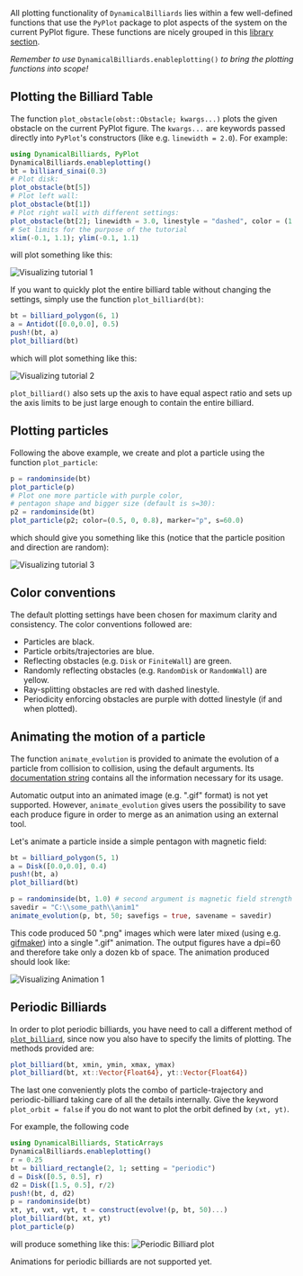 All plotting functionality of `DynamicalBilliards` lies within a few well-defined functions that use the `PyPlot` package to plot aspects of the system on the current PyPlot figure.
These functions are nicely grouped in this [library section](/basic/library/#visualization).

*Remember to use* `DynamicalBilliards.enableplotting()` *to bring the plotting functions into scope!*

## Plotting the Billiard Table

The function `plot_obstacle(obst::Obstacle; kwargs...)` plots the given obstacle on the current PyPlot figure. The `kwargs...` are keywords passed directly into `PyPlot`'s constructors (like e.g. `linewidth = 2.0`).
For example:
```julia
using DynamicalBilliards, PyPlot
DynamicalBilliards.enableplotting()
bt = billiard_sinai(0.3)
# Plot disk:
plot_obstacle(bt[5])
# Plot left wall:
plot_obstacle(bt[1])
# Plot right wall with different settings:
plot_obstacle(bt[2]; linewidth = 3.0, linestyle = "dashed", color = (1.0, 0.5, 0.5))
# Set limits for the purpose of the tutorial
xlim(-0.1, 1.1); ylim(-0.1, 1.1)
```
will plot something like this:

![Visualizing tutorial 1](http://i.imgur.com/lrDStnP.png)

If you want to quickly plot the entire billiard table without changing the settings, simply use the function  `plot_billiard(bt)`:
```julia
bt = billiard_polygon(6, 1)
a = Antidot([0.0,0.0], 0.5)
push!(bt, a)
plot_billiard(bt)
```
which will plot something like this:

![Visualizing tutorial 2](http://i.imgur.com/46AomXm.png)

`plot_billiard()` also sets up the axis to have equal aspect ratio and sets up the axis limits to be just large enough to contain the entire billiard.



## Plotting particles

Following the above example, we create and plot a particle using the function `plot_particle`:
```julia
p = randominside(bt)
plot_particle(p)
# Plot one more particle with purple color,
# pentagon shape and bigger size (default is s=30):
p2 = randominside(bt)
plot_particle(p2; color=(0.5, 0, 0.8), marker="p", s=60.0)
```
which should give you something like this (notice that the particle position and direction are random):

![Visualizing tutorial 3](http://i.imgur.com/8a4ajfA.png)

## Color conventions
The default plotting settings have been chosen for maximum clarity and consistency. The color conventions followed are:
* Particles are black.
* Particle orbits/trajectories are blue.
* Reflecting obstacles (e.g. `Disk` or `FiniteWall`) are green.
* Randomly reflecting obstacles (e.g. `RandomDisk` or `RandomWall`) are yellow.
* Ray-splitting obstacles are red with dashed linestyle.
* Periodicity enforcing obstacles are purple with dotted linestyle (if and when plotted).

## Animating the motion of a particle

The function `animate_evolution` is provided to animate the evolution of a particle from collision to collision, using the default arguments.
Its [documentation string](/basic/library/#DynamicalBilliards.animate_evolution) contains all the information necessary for its usage.

Automatic output into an animated image (e.g. ".gif" format) is not yet supported. However, `animate_evolution` gives users the possibility
to save each produce figure in order to merge as an animation using an external tool.

Let's animate a particle inside a simple pentagon with magnetic field:

```julia
bt = billiard_polygon(5, 1)
a = Disk([0.0,0.0], 0.4)
push!(bt, a)
plot_billiard(bt)

p = randominside(bt, 1.0) # second argument is magnetic field strength
savedir = "C:\\some_path\\anim1"
animate_evolution(p, bt, 50; savefigs = true, savename = savedir)
```

This code produced 50 ".png" images which were later mixed (using e.g. [gifmaker](www.gifmaker.me)) into a single ".gif" animation.
The output figures have a dpi=60 and therefore take only a dozen kb of space.
The animation produced should look like:

![Visualizing Animation 1](http://i.imgur.com/UyiW2N2.gif)

## Periodic Billiards
In order to plot periodic billiards, you have need to call a different method of
[`plot_billiard`](/basic/library/#DynamicalBilliards.plot_billiard), since now you
also have to specify the limits of plotting. The
methods provided are:
```julia
plot_billiard(bt, xmin, ymin, xmax, ymax)
plot_billiard(bt, xt::Vector{Float64}, yt::Vector{Float64})
```
The last one conveniently plots the combo of particle-trajectory and
periodic-billiard taking care of all the details internally. Give the keyword
`plot_orbit = false` if you do not want to plot the orbit defined by `(xt, yt)`.

For example, the following code
```julia
using DynamicalBilliards, StaticArrays
DynamicalBilliards.enableplotting()
r = 0.25
bt = billiard_rectangle(2, 1; setting = "periodic")
d = Disk([0.5, 0.5], r)
d2 = Disk([1.5, 0.5], r/2)
push!(bt, d, d2)
p = randominside(bt)
xt, yt, vxt, vyt, t = construct(evolve!(p, bt, 50)...)
plot_billiard(bt, xt, yt)
plot_particle(p)
```
will produce something like this:
![Periodic Billiard plot](http://i.imgur.com/rOpU7sl.png)

Animations for periodic billiards are not supported yet.
